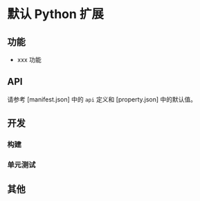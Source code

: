 # 默认 Python 扩展

<!-- 扩展的简要介绍 -->

## 功能

<!-- 主要功能介绍 -->

- xxx 功能

## API

请参考 [manifest.json] 中的 `api` 定义和 [property.json] 中的默认值。

<!-- 如需额外介绍，可参考 API.md -->

## 开发

### 构建

<!-- 构建依赖和步骤 -->

### 单元测试

<!-- 如何对扩展进行单元测试 -->

## 其他

<!-- 其他相关信息 -->
